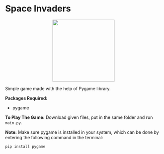 # Space Invaders
<p align="center">
<img src="https://user-images.githubusercontent.com/103065889/161826260-4c67a065-9aba-40a9-9a09-a9f1766f39f7.png" width=200 height=200>
</p>

Simple game made with the help of Pygame library.

__Packages Required:__
* pygame

__To Play The Game:__
Download given files, put in the same folder and run `main.py`.

__Note:__
Make sure pygame is installed in your system, which can be done by entering the following command in the terminal:

`pip install pygame`
